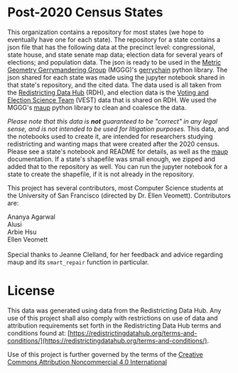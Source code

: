 # Post-2020 Census States

This organization contains a repository for most states (we hope to eventually have one for each state).  The repository for a state contains a json file that has the following data at the precinct level: congressional, state house, and state senate map data; election data for several years of elections; and population data.  The json is ready to be used in the [Metric Geometry Gerrymandering Group](https://mggg.org/) (MGGG)'s [gerrychain](https://github.com/mggg/GerryChain/releases) python library.  The json shared for each state was made using the jupyter notebook shared in that state's repository, and the cited data.  The data used is all taken from the [Redistricting Data Hub](https://redistrictingdatahub.org/) (RDH), and election data is the [Voting and Election Science Team](https://election.lab.ufl.edu/precinct-data/) (VEST) data that is shared on RDH.  We used the MGGG's [maup](https://github.com/mggg/maup) python library to clean and coalesce the data.

*Please note that this data is **not** guaranteed to be "correct" in any legal sense, and is not intended to be used for litigation purposes.*  This data, and the notebooks used to create it, are intended for researchers studying redistricting and wanting maps that were created after the 2020 census.  Please see a state's notebook and README for details, as well as the [maup](https://github.com/mggg/maup) documentation.  If a state's shapefile was small enough, we zipped and added that to the repository as well.  You can run the jupyter notebook for a state to create the shapefile, if it is not already in the repository.

This project has several contributors, most Computer Science students at the University of San Francisco (directed by Dr. Ellen Veomett).  Contributors are:

Ananya Agarwal<br>
Alusi<br>
Arbie Hsu<br>
Ellen Veomett
<br>
<br>
Special thanks to Jeanne Clelland, for her feedback and advice regarding maup and its `smart_repair` function in particular.

# License
This data was generated using data from the Redistricting Data Hub.  Any use of this project shall also comply with restrictions on use of data and attribution requirements set forth in the Redistricting Data Hub terms and conditions found at: [https://redistrictingdatahub.org/terms-and-conditions/](https://redistrictingdatahub.org/terms-and-conditions/).

Use of this project is further governed by the terms of the [Creative Commons Attribution Noncommercial 4.0 International](https://creativecommons.org/licenses/by-nc/4.0/legalcode.en)
